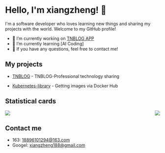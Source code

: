 # Hello, I'm xiangzheng! 🦌

I'm a software developer who loves learning new things and sharing my projects with the world. Welcome to my GitHub profile!

- 🔭 I’m currently working on [TNBLOG APP](https://github.com/aojiancc/TNBLOG.APP)
- 🌱 I’m currently learning [AI Coding]
- 💬 If you have any questions, feel free to contact me!

## My projects

- [TNBLOG](https://www.tnblog.net/) - TNBLOG-Professional technology sharing

- [Kubernetes-library](https://github.com/18896101294/Kubernetes-library) - Getting images via Docker Hub

## Statistical cards

<div style="display: flex; justify-content: space-between;">
  <img src="https://github-readme-stats.vercel.app/api?username=18896101294&show_icons=true&theme=tokyonight" />
  <img src="https://streak-stats.demolab.com/?user=18896101294&theme=tokyonight" />
</div>

## Contact me

- 163: 18896101294@163.com
- Googel: xiangzheng188@gmail.com

